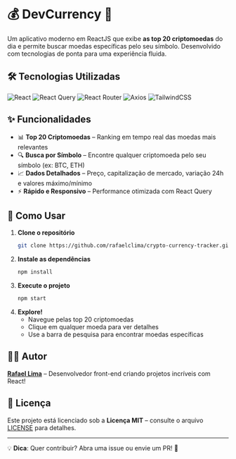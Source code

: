 # 💰 DevCurrency 🚀  

Um aplicativo moderno em ReactJS que exibe **as top 20 criptomoedas** do dia e permite buscar moedas específicas pelo seu símbolo. Desenvolvido com tecnologias de ponta para uma experiência fluida.  

## 🛠 Tecnologias Utilizadas  

<div data-badges>
  <img src="https://img.shields.io/badge/React-20232A?style=for-the-badge&logo=react&logoColor=61DAFB" alt="React">
  <img src="https://img.shields.io/badge/React_Query-FF4154?style=for-the-badge&logo=react-query&logoColor=white" alt="React Query">
  <img src="https://img.shields.io/badge/React_Router-CA4245?style=for-the-badge&logo=react-router&logoColor=white" alt="React Router">
  <img src="https://img.shields.io/badge/Axios-5A29E4?style=for-the-badge&logo=axios&logoColor=white" alt="Axios">
  <img src="https://img.shields.io/badge/Tailwind_CSS-38B2AC?style=for-the-badge&logo=tailwind-css&logoColor=white" alt="TailwindCSS">
</div>

## ✨ Funcionalidades  

- 📊 **Top 20 Criptomoedas** – Ranking em tempo real das moedas mais relevantes  
- 🔍 **Busca por Símbolo** – Encontre qualquer criptomoeda pelo seu símbolo (ex: BTC, ETH)  
- 📈 **Dados Detalhados** – Preço, capitalização de mercado, variação 24h e valores máximo/mínimo  
- ⚡ **Rápido e Responsivo** – Performance otimizada com React Query  

## 🚀 Como Usar  

1. **Clone o repositório**  
   ```sh
   git clone https://github.com/rafaelclima/crypto-currency-tracker.git
   ```
2. **Instale as dependências**  
   ```sh
   npm install
   ```
3. **Execute o projeto**  
   ```sh
   npm start
   ```
4. **Explore!**  
   - Navegue pelas top 20 criptomoedas  
   - Clique em qualquer moeda para ver detalhes  
   - Use a barra de pesquisa para encontrar moedas específicas  


## 👨‍💻 Autor  

**[Rafael Lima](https://github.com/rafaelclima)** – Desenvolvedor front-end criando projetos incríveis com React!  

## 📜 Licença  

Este projeto está licenciado sob a **Licença MIT** – consulte o arquivo [LICENSE](https://opensource.org/licenses/MIT) para detalhes.  

---

💡 **Dica**: Quer contribuir? Abra uma issue ou envie um PR! 🎉
